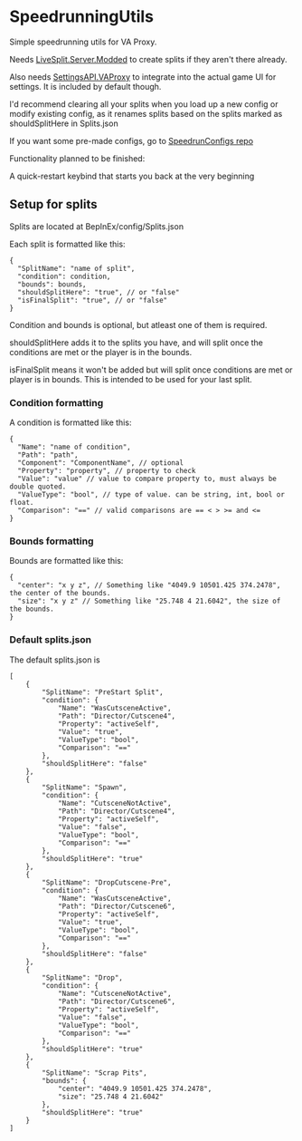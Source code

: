 # SpeedrunningUtils

Simple speedrunning utils for VA Proxy.

Needs [LiveSplit.Server.Modded](https://github.com/tairasoul/LiveSplit.Server.Modified) to create splits if they aren't there already.

Also needs [SettingsAPI.VAProxy](https://github.com/tairasoul/SettingsAPI.VAProxy) to integrate into the actual game UI for settings. It is included by default though.

I'd recommend clearing all your splits when you load up a new config or modify existing config, as it renames splits based on the splits marked as shouldSplitHere in Splits.json

If you want some pre-made configs, go to [SpeedrunConfigs repo](https://github.com/tairasoul/VAProxy.SpeedrunConfigs)

Functionality planned to be finished:

A quick-restart keybind that starts you back at the very beginning

## Setup for splits

Splits are located at BepInEx/config/Splits.json

Each split is formatted like this:

```json5
{
  "SplitName": "name of split",
  "condition": condition,
  "bounds": bounds,
  "shouldSplitHere": "true", // or "false"
  "isFinalSplit": "true", // or "false"
}
```

Condition and bounds is optional, but atleast one of them is required.

shouldSplitHere adds it to the splits you have, and will split once the conditions are met or the player is in the bounds.

isFinalSplit means it won't be added but will split once conditions are met or player is in bounds. This is intended to be used for your last split.

### Condition formatting

A condition is formatted like this:

```json5
{
  "Name": "name of condition",
  "Path": "path",
  "Component": "ComponentName", // optional
  "Property": "property", // property to check
  "Value": "value" // value to compare property to, must always be double quoted.
  "ValueType": "bool", // type of value. can be string, int, bool or float.
  "Comparison": "==" // valid comparisons are == < > >= and <=
}
```

### Bounds formatting

Bounds are formatted like this:

```json5
{
  "center": "x y z", // Something like "4049.9 10501.425 374.2478", the center of the bounds.
  "size": "x y z" // Something like "25.748 4 21.6042", the size of the bounds.
}
```

### Default splits.json

The default splits.json is
```json5
[
    {
        "SplitName": "PreStart Split",
        "condition": {
            "Name": "WasCutsceneActive",
            "Path": "Director/Cutscene4",
            "Property": "activeSelf",
            "Value": "true",
            "ValueType": "bool",
            "Comparison": "=="
        },
        "shouldSplitHere": "false"
    },
    {
        "SplitName": "Spawn",
        "condition": {
            "Name": "CutsceneNotActive",
            "Path": "Director/Cutscene4",
            "Property": "activeSelf",
            "Value": "false",
            "ValueType": "bool",
            "Comparison": "=="
        },
        "shouldSplitHere": "true"
    },
    {
        "SplitName": "DropCutscene-Pre",
        "condition": {
            "Name": "WasCutsceneActive",
            "Path": "Director/Cutscene6",
            "Property": "activeSelf",
            "Value": "true",
            "ValueType": "bool",
            "Comparison": "=="
        },
        "shouldSplitHere": "false"
    },
    {
        "SplitName": "Drop",
        "condition": {
            "Name": "CutsceneNotActive",
            "Path": "Director/Cutscene6",
            "Property": "activeSelf",
            "Value": "false",
            "ValueType": "bool",
            "Comparison": "=="
        },
        "shouldSplitHere": "true"
    },
    {
        "SplitName": "Scrap Pits",
        "bounds": {
            "center": "4049.9 10501.425 374.2478",
            "size": "25.748 4 21.6042"
        },
        "shouldSplitHere": "true"
    }
]
```
